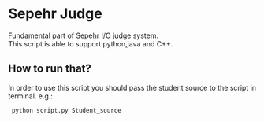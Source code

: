 # Sepehr Judge                      







Fundamental part of Sepehr I/O judge system.    
This script is able to support python,java and C++.

## How to run that?
In order to use this script you should pass the student source to the script in terminal.   e.g.:
  ```bash
   python script.py Student_source
  ```
